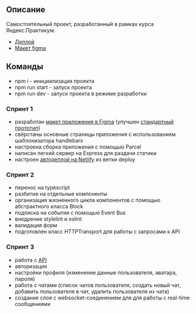 
## Описание

Самостоятельный проект, разработанный в рамках курса Яндекс.Практикум. 

- [Деплой](https://glowing-crisp-5ef741.netlify.app)
- [Макет figma](https://www.figma.com/file/bb2uxusIP7DzcWLj5qITnJ/Chat_external_link-(Copy)?node-id=0%3A1&t=BECpoojdFInoPUYE-1)

## Команды

- npm i - инициализация проекта
- npm run start - запуск проекта 
- npm run dev - запуск проекта в режиме разработки

### Спринт 1 
- разработан [макет приложения в Figma](https://www.figma.com/file/bb2uxusIP7DzcWLj5qITnJ/Chat_external_link-(Copy)?node-id=0%3A1&t=BECpoojdFInoPUYE-1) (улучшен [стандартный прототип](https://www.figma.com/file/jF5fFFzgGOxQeB4CmKWTiE/Chat_external_link?node-id=0%3A1))
- свёрстаны основные страницы приложения с использованием шаблонизатора handlebars
- настроена сборка приложения с помощью Parcel
- написан легкий сервер на Express для раздачи статики 
- настроен [автодеплой на Netlify](https://63c0419acf5bc33db6300d3c--glowing-crisp-5ef741.netlify.app/) из ветки deploy

### Спринт 2 
- перенос на typescript
- разбитие на отдельные компоненты
- организация жизненного цикла компонентов с помощью абстрактного класса Block
- подписка на события с помощью Event Bus
- внедрение stylelint и eslint
- валидация форм
- подготовлен класс HTTPTransport для работы с запросами к API

### Спринт 3
- работа с [API](https://ya-praktikum.tech/api/v2/swagger/#/) 
- авторизация
- настройки профиля (изменение данные пользователя, аватара, пароля)
- работа с чатами (список чатов пользователя, создать новый чат, добавить пользователя в чат, удалить пользователя из чата)
- создания слоя с websocket-соединением для для работы с real-time сообщениями

